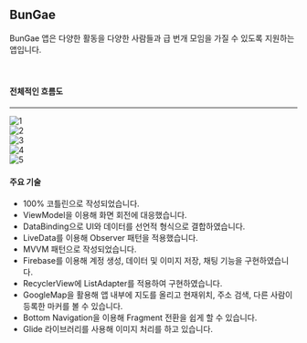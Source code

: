 ## BunGae

BunGae 앱은 다양한 활동을 다양한 사람들과 급 번개 모임을 가질 수 있도록 지원하는 앱입니다.
<br>
<br>
<br>

 #### 전체적인 흐름도
----------
![1](https://user-images.githubusercontent.com/72846127/225082721-b15b8f99-69de-463e-8500-31ac636ed7d5.png)
<br>
![2](https://user-images.githubusercontent.com/72846127/225082730-fa7a640c-8d8d-4948-8061-27961a37ae8f.png)
<br>
![3](https://user-images.githubusercontent.com/72846127/225082736-99b86667-19a7-4a9c-a783-93cb2868cfba.png)
<br>
![4](https://user-images.githubusercontent.com/72846127/225082738-99e614b6-0e21-493b-8e9c-2453109a55de.png)
<br>
![5](https://user-images.githubusercontent.com/72846127/225082740-fc5497a3-4529-4e2e-9bf4-5589aeebe13b.png)
<br> 

#### 주요 기술
- 100% 코틀린으로 작성되었습니다.
- ViewModel을 이용해 화면 회전에 대응했습니다.
- DataBinding으로 UI와 데이터를 선언적 형식으로 결합하였습니다.
- LiveData를 이용해 Observer 패턴을 적용했습니다.
- MVVM 패턴으로 작성되었습니다.
- Firebase를 이용해 계정 생성, 데이터 및 이미지 저장, 채팅 기능을 구현하였습니다.
- RecyclerView에 ListAdapter를 적용하여 구현하였습니다.
- GoogleMap을 활용해 앱 내부에 지도를 올리고 현재위치, 주소 검색, 다른 사람이 등록한 마커를 볼 수 있습니다.
- Bottom Navigation을 이용해 Fragment 전환을 쉽게 할 수 있습니다.
- Glide 라이브러리를 사용해 이미지 처리를 하고 있습니다.

